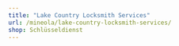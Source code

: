 ```yaml
---
title: "Lake Country Locksmith Services"
url: /mineola/lake-country-locksmith-services/
shop: Schlüsseldienst
---
```

